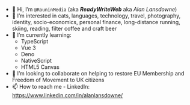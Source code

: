 - 👋 Hi, I’m `@RouninMedia` (aka ***ReadyWriteWeb*** aka *Alan Lansdowne*)
- 👀 I’m interested in cats, languages, technology, travel, photography, identity, socio-economics, personal finance, long-distance running, skiing, reading, filter coffee and craft beer
- 🌱 I’m currently learning:
  - TypeScript
  - Vue 3
  - Deno
  - NativeScript
  - HTML5 Canvas
- 💞️ I’m looking to collaborate on helping to restore EU Membership and Freedom of Movement to UK citizens
- 📫 How to reach me - LinkedIn: https://www.linkedin.com/in/alanlansdowne/

<!---
RouninMedia/RouninMedia is a ✨ special ✨ repository because its `README.md` (this file) appears on your GitHub profile.
You can click the Preview link to take a look at your changes.
--->
